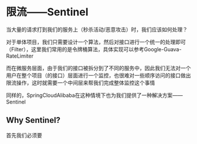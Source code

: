 # 限流——Sentinel

当大量的请求打到我们的服务上（秒杀活动/恶意攻击）时，我们应该如何处理？

对于单体项目，我们只需要设计一个算法，然后对接口进行一个统一的处理即可（Filter），这里我们常用的是令牌桶算法，具体实现可以参考Google-Guava-RateLimiter

而在微服务层面，由于我们的接口被拆分到了不同的服务中，因此我们无法对一个用户在整个项目（的接口）层面进行一个监控，也很难对一些顺序访问的接口做出限流操作，这时就需要一个中间层来帮我们完成整体监控这个事情

同样的，SpringCloudAlibaba在这种情境下也为我们提供了一种解决方案——Sentinel

## Why Sentinel?

首先我们必须要